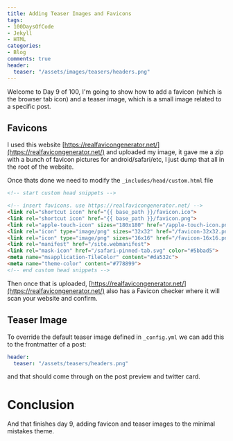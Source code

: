 ```yaml
---
title: Adding Teaser Images and Favicons
tags:
- 100DaysOfCode
- Jekyll
- HTML
categories:
- Blog
comments: true
header:
  teaser: "/assets/images/teasers/headers.png"
---
```


Welcome to Day 9 of 100, I'm going to show how to add a favicon (which is the browser 
tab icon) and a teaser image, which is a small image related to a specific post.

## Favicons

I used this website [https://realfavicongenerator.net/](https://realfavicongenerator.net/) and uploaded my image, it gave me a zip with a bunch of favicon pictures for android/safari/etc, I just dump that all in the root of the website.

Once thats done we need to modify the `_includes/head/custom.html` file

```html
<!-- start custom head snippets -->

<!-- insert favicons. use https://realfavicongenerator.net/ -->
<link rel="shortcut icon" href="{{ base_path }}/favicon.ico">
<link rel="shortcut icon" href="{{ base_path }}/favicon.png">
<link rel="apple-touch-icon" sizes="180x180" href="/apple-touch-icon.png">
<link rel="icon" type="image/png" sizes="32x32" href="/favicon-32x32.png">
<link rel="icon" type="image/png" sizes="16x16" href="/favicon-16x16.png">
<link rel="manifest" href="/site.webmanifest">
<link rel="mask-icon" href="/safari-pinned-tab.svg" color="#5bbad5">
<meta name="msapplication-TileColor" content="#da532c">
<meta name="theme-color" content="#778899">
<!-- end custom head snippets -->
```
Then once that is uploaded, [https://realfavicongenerator.net/](https://realfavicongenerator.net/) also has a Favicon checker where it will scan your website and confirm.

## Teaser Image

To override the default teaser image defined in `_config.yml` we can add this to the frontmatter of a post:

```yaml
header:
  teaser: "/assets/teasers/headers.png"
```
and that should come through on the post preview and twitter card.

# Conclusion

And that finishes day 9, adding favicon and teaser images to the minimal mistakes theme.